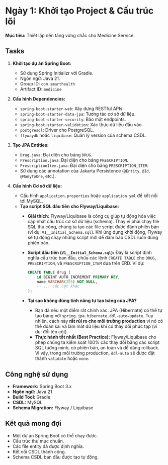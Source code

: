 # Ngày 1: Khởi tạo Project & Cấu trúc lõi

**Mục tiêu:** Thiết lập nền tảng vững chắc cho Medicine Service.

## Tasks

1.  **Khởi tạo dự án Spring Boot:**

    - Sử dụng Spring Initializr với Gradle.
    - Ngôn ngữ: Java 21.
    - Group ID: `com.smarthealth`
    - Artifact ID: `medicine`

2.  **Cấu hình Dependencies:**

    - `spring-boot-starter-web`: Xây dựng RESTful APIs.
    - `spring-boot-starter-data-jpa`: Tương tác cơ sở dữ liệu.
    - `spring-boot-starter-security`: Bảo mật endpoints.
    - `spring-boot-starter-validation`: Xác thực dữ liệu đầu vào.
    - `postgresql`: Driver cho PostgreSQL.
    - `flywaydb` hoặc `liquibase`: Quản lý version của schema CSDL.

3.  **Tạo JPA Entities:**

    - `Drug.java`: Đại diện cho bảng `DRUG`.
    - `Prescription.java`: Đại diện cho bảng `PRESCRIPTION`.
    - `PrescriptionItem.java`: Đại diện cho bảng `PRESCRIPTION_ITEM`.
    - Sử dụng các annotation của Jakarta Persistence (`@Entity`, `@Id`, `@ManyToOne`, etc.).

4.  **Cấu hình Cơ sở dữ liệu:**
    - Cấu hình `application.properties` hoặc `application.yml` để kết nối tới MySQL.
    - **Tạo script SQL đầu tiên cho Flyway/Liquibase:**
        - **Giải thích:** Flyway/Liquibase là công cụ giúp tự động hóa việc cập nhật cấu trúc cơ sở dữ liệu (schema). Thay vì phải chạy file SQL thủ công, chúng ta tạo các file script được đánh phiên bản (ví dụ: `V1__Initial_Schema.sql`). Khi ứng dụng khởi động, Flyway sẽ tự động chạy những script mới để đảm bảo CSDL luôn đúng phiên bản.
        - **Script đầu tiên (`V1__Initial_Schema.sql`):** Đây là script định nghĩa cấu trúc ban đầu, chứa các lệnh `CREATE TABLE` cho `DRUG`, `PRESCRIPTION`, và `PRESCRIPTION_ITEM` dựa trên ERD. Ví dụ:
          ```sql
          CREATE TABLE drug (
              id BIGINT AUTO_INCREMENT PRIMARY KEY,
              name VARCHAR(255) NOT NULL,
              -- ... các cột khác
          );
          ```

        - **Tại sao không dùng tính năng tự tạo bảng của JPA?**
          - Bạn đã nêu một điểm rất chính xác. JPA (Hibernate) có thể tự tạo bảng với `spring.jpa.hibernate.ddl-auto=update`. Tuy nhiên, cách này **rất rủi ro cho môi trường production** vì nó có thể đoán sai và làm mất dữ liệu khi có thay đổi phức tạp (ví dụ: đổi tên cột).
          - **Thực hành tốt nhất (Best Practice):** Flyway/Liquibase cho phép chúng ta kiểm soát 100% các thay đổi bằng các script SQL tường minh, có phiên bản, an toàn và dễ dàng rollback. Vì vậy, trong môi trường production, `ddl-auto` sẽ được đặt thành `validate` hoặc `none`.

## Công nghệ sử dụng

- **Framework:** Spring Boot 3.x
- **Ngôn ngữ:** Java 21
- **Build Tool:** Gradle
- **CSDL:** MySQL
- **Schema Migration:** Flyway / Liquibase

## Kết quả mong đợi

- Một dự án Spring Boot có thể chạy được.
- Cấu trúc thư mục chuẩn.
- Các file entity đã được định nghĩa.
- Kết nối CSDL thành công.
- Schema CSDL ban đầu được tạo tự động.
